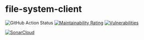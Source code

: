 # file-system-client

![GitHub Action Status](https://github.com/dreamwill/file-system-client/actions/workflows/main.yml/badge.svg)
[![Maintainability Rating](https://sonarcloud.io/api/project_badges/measure?project=dreamwill_file-system-client&metric=sqale_rating)](https://sonarcloud.io/summary/new_code?id=dreamwill_file-system-client)
[![Vulnerabilities](https://sonarcloud.io/api/project_badges/measure?project=dreamwill_file-system-client&metric=vulnerabilities)](https://sonarcloud.io/summary/new_code?id=dreamwill_file-system-client)

[![SonarCloud](https://sonarcloud.io/images/project_badges/sonarcloud-white.svg)](https://sonarcloud.io/summary/new_code?id=dreamwill_file-system-client)